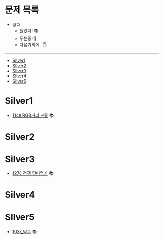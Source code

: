 # 문제 목록

- 상태
  - 풀었다! 📚
  - 푸는중! 📖
  - 다음기회에.. 🖐

---

- [Silver1](#Silver)
- [Silver2](#Silver)
- [Silver3](#Silver)
- [Silver4](#Silver)
- [Silver5](#Silver)

# Silver1

- [1149 RGB거리 분류](./Silver1_1149) 📚

# Silver2

# Silver3

- [1270 전쟁 땅따먹기](./Silver3_1270) 📚

# Silver4

# Silver5

- [1037\_약수](./Silver5_1037) 📚
